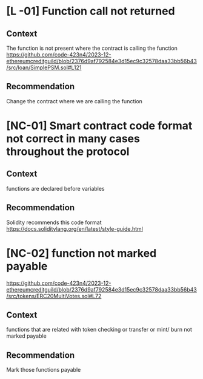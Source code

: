 # [L -01] Function call not returned 
## Context 
The function is not present where the contract is calling the function
https://github.com/code-423n4/2023-12-ethereumcreditguild/blob/2376d9af792584e3d15ec9c32578daa33bb56b43/src/loan/SimplePSM.sol#L121
## Recommendation
Change the contract where we are calling the function


# [NC-01] Smart contract code format not correct in many cases throughout the protocol 
## Context
functions are declared before variables
## Recommendation
Solidity recommends this code format
https://docs.soliditylang.org/en/latest/style-guide.html

# [NC-02] function not marked payable 
https://github.com/code-423n4/2023-12-ethereumcreditguild/blob/2376d9af792584e3d15ec9c32578daa33bb56b43/src/tokens/ERC20MultiVotes.sol#L72
## Context
functions that are related with token checking or transfer or mint/ burn not marked payable
## Recommendation
Mark those functions payable